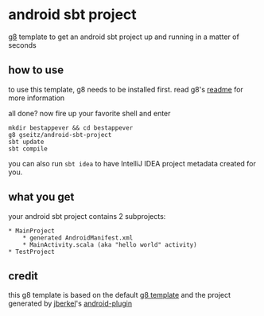 # android sbt project

[g8](http://github.com/n8han/giter8) template to get an android sbt project up and running in a matter of seconds

## how to use

to use this template, g8 needs to be installed first.
read g8's [readme](http://github.com/n8han/giter8#readme) for more information

all done? now fire up your favorite shell and enter

	mkdir bestappever && cd bestappever
    g8 gseitz/android-sbt-project
    sbt update
	sbt compile

you can also run `sbt idea` to have IntelliJ IDEA project metadata created for you.
 
## what you get

your android sbt project contains 2 subprojects:

	* MainProject
		* generated AndroidManifest.xml
		* MainActivity.scala (aka "hello world" activity)
	* TestProject

## credit
this g8 template is based on the default [g8 template](http://github.com/n8han/giter8.g8) and the project generated by [jberkel](http://github/jberkel)'s [android-plugin](http://github.com/jberkel/android-plugin)